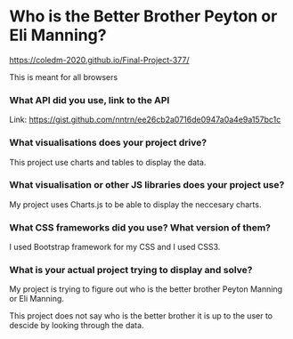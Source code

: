# Who is the Better Brother Peyton or Eli Manning?
https://coledm-2020.github.io/Final-Project-377/

This is meant for all browsers

### What API did you use, link to the API
Link: https://gist.github.com/nntrn/ee26cb2a0716de0947a0a4e9a157bc1c
### What visualisations does your project drive?
This project use charts and tables to display the data.
### What visualisation or other JS libraries does your project use?
My project uses Charts.js to be able to display the neccesary charts.
### What CSS frameworks did you use? What version of them?
I used Bootstrap framework for my CSS and I used CSS3.
### What is your actual project trying to display and solve?
My project is trying to figure out who is the better brother Peyton Manning or Eli Manning.

This project does not say who is the better brother it is up to the user to descide by looking through the data.
